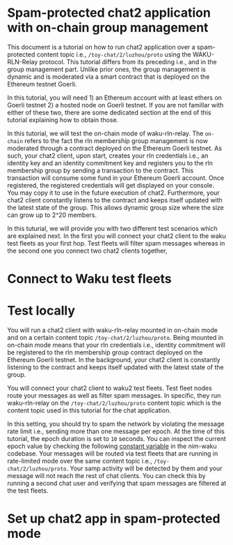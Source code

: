 #  Spam-protected chat2 application with on-chain group management

This document is a tutorial on how to run chat2 application over a spam-protected content topic  i.e., `/toy-chat/2/luzhou/proto` using the WAKU-RLN-Relay protocol.
This tutorial differs from its preceding i.e., []() and []() in the group management part. 
Unlike prior ones, the group management is dynamic and is moderated via a smart contract that is deployed on the Ethereum testnet Goerli.


In this tutorial, you will need 1) an Ethereum account with at least  ethers on Goerli testnet  2) a hosted node on Goerli testnet. 
If you are not famillar with either of these two, there are some dedicated section at the end of this tutorial explaining
 how to obtain those.


In this tutorial, we will test the on-chain mode of waku-rln-relay.
The `on-chain` refers to the fact the rln membership group management is now moderated through a contract deployed on the Ethereum Goerli testnet.
As such, your chat2 client, upon start, creates your rln credentials i.e., an identity key and an identity commitment key and 
registers you to the rln membership group by sending a transaction to the contract.
This transaction will consume some fund in your Ethereum Goerli account. 
Once registered, the registered credentials will get displayed on your console.
You may copy it to use in the future execution of chat2.
Furthermore, your chat2 client constantly listens to the contract and keeps itself updated with the latest state of the group.
This allows dynamic group size where the size can grow up to 2^20 members.

In this tuturial, we will provide you with two different test scenarios which are explained next. 
In the first you will connect your chat2 client to the waku test fleets as your first hop. Test fleets will filter spam messages whereas
in the second one you connect two chat2 clients together,

# Connect to Waku test fleets
# Test locally 
You will run a chat2 client with waku-rln-relay mounted in on-chain mode and on a certain content topic `/toy-chat/2/luzhou/proto`.
Being mounted in on-chain mode means that your rln credentials i.e., identity commitment will be registered to the rln membership group contract deployed on the Ethereum Goerli testnet. 
In the background, your chat2 client is constantly listening to the contract and keeps itself updated with the latest state of the group.

You will connect your chat2 client to waku2 test fleets.
Test fleet nodes route your messages as well as filter spam messages.
In specific, they run waku-rln-relay on the `/toy-chat/2/luzhou/proto` content topic which is the content topic used in this tutorial for the chat application.

In this setting, you should try to spam the network by violating the message rate limit i.e.,
sending more than one message per epoch. 
At the time of this tutorial, the epoch duration is set to `10` seconds.
You can inspect the current epoch value by checking the following [constant variable](https://github.com/status-im/nim-waku/blob/21cac6d491a6d995a7a8ba84c85fecc7817b3d8b/waku/v2/protocol/waku_rln_relay/waku_rln_relay_types.nim#L119) in the nim-waku codebase.
Your messages will be routed via test fleets that are running in rate-limited mode over the same content topic i.e., `/toy-chat/2/luzhou/proto`.
Your samp activity will be detected by them and your message will not reach the rest of chat clients.
You can check this by running a second chat user and verifying that spam messages are filtered at the test fleets. 

# Set up chat2 app in spam-protected mode


